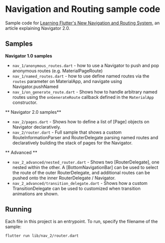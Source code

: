 # Navigation and Routing sample code

Sample code for [Learning Flutter's New Navigation and Routing System][article],
an article explaining Navigator 2.0.

## Samples

**Navigator 1.0 samples**

* `nav_1/anonymous_routes.dart` - how to use a Navigator to push and pop
  anonymous routes (e.g. MaterialPageRoute)
* `nav_1/named_routes.dart` - how to use define named routes via the `routes`
  parameter on MaterialApp, and navigate using Navigator.pushNamed
* `nav_1/on_generate_route.dart` - Shows how to handle arbitrary named routes
  using the `onGenerateRoute` callback defined in the `MaterialApp` constructor.

** Navigator 2.0 samples**

* `nav_2/pages.dart` - Shows how to define a list of [Page] objects on Navigator
  declaratively.
* `nav_2/router.dart` - Full sample that shows a custom RouteInformationParser
  and RouterDelegate parsing named routes and declaratively building the stack
  of pages for the Navigator.


** Advanced **

* `nav_2_advanced/nested_router.dart` - Shows two [RouterDelegate], one nested
  within the other. A [BottomNavigationBar] can be used to select the route of
  the outer RouterDelegate, and additional routes can be pushed onto the inner
  RouterDelegate / Navigator.
* `nav_2_advanced/transition_delegate.dart` - Shows how a custom
  TransitionDelegate can be used to customized when transition animations are
  shown.


## Running

Each file in this project is an entrypoint. To run, specify the filename of
the sample:

```bash
flutter run lib/nav_2/router.dart
```

[article]: https://medium.com/flutter/learning-flutters-new-navigation-and-routing-system-7c9068155ade

